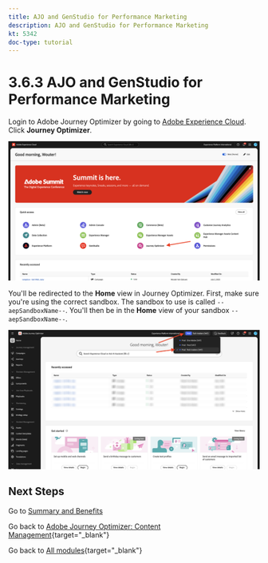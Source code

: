 ```yaml
---
title: AJO and GenStudio for Performance Marketing
description: AJO and GenStudio for Performance Marketing
kt: 5342
doc-type: tutorial
---
```

# 3.6.3 AJO and GenStudio for Performance Marketing

Login to Adobe Journey Optimizer by going to [Adobe Experience Cloud](https://experience.adobe.com). Click **Journey Optimizer**.

![ACOP](./../../../../modules/delivery-activation/ajo-b2c/ajob2c-1/images/acophome.png)

You'll be redirected to the **Home**  view in Journey Optimizer. First, make sure you're using the correct sandbox. The sandbox to use is called `--aepSandboxName--`. You'll then be in the **Home** view of your sandbox `--aepSandboxName--`.

![ACOP](./../../../../modules/delivery-activation/ajo-b2c/ajob2c-1/images/acoptriglp.png)

## Next Steps

Go to [Summary and Benefits](./summary.md)

Go back to [Adobe Journey Optimizer: Content Management](./ajocontent.md){target="_blank"}

Go back to [All modules](./../../../../overview.md){target="_blank"}
